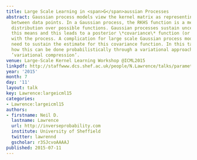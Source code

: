 ```yaml
---
title: Large Scale Learning in <span>G</span>aussian Processes
abstract: Gaussian process models view the kernel matrix as representing the covariance
  between data points. In a Gaussian process, the RKHS function is a mean of a posterior
  distribution over possible functions. Gaussian processes sustain uncertainty around
  this means and this leads to a posterior \*covariance\* function (or kernel) associated
  with the process. A complication for large scale Gaussian process models is the
  need to sustain the estimate for this covariance function. In this talk we’ll review
  how this can be done probabilistically through a variational approach we know as
  ’variational compression’.
venue: Large-Scale Kernel Learning Workshop @ICML2015
linkpdf: http://staffwww.dcs.shef.ac.uk/people/N.Lawrence/talks/parametric_icmllskw15.pdf
year: '2015'
month: 7
day: '11'
layout: talk
key: Lawrence:largeicml15
categories:
- Lawrence:largeicml15
authors:
- firstname: Neil D.
  lastname: Lawrence
  url: http://inverseprobability.com
  institute: University of Sheffield
  twitter: lawrennd
  gscholar: r3SJcvoAAAAJ
published: 2015-07-11
---
```

